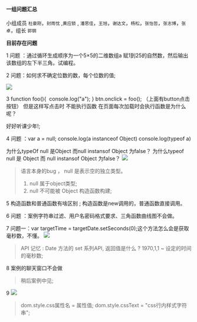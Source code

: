 #### 一组问题汇总 

小组成员 `杜豪刚`，`封雨忱` ,`黄应锁` , `潘思佳`，`王旭`，`谢达文`，`杨松`，`张怡哲`，`张志博`，`张卓`，组长 `郭钢`

**目前存在问题**

1 问题 ：通过循环生成顺序为一个5×5的二维数组a 赋1到25的自然数，然后输出该数组的左下半三角。试编程。

2 问题：如何求不确定位数的数，每个位数的值;

  ![](https://upload-images.jianshu.io/upload_images/18300474-81df65f268b3eb9f.png?imageMogr2/auto-orient/strip%7CimageView2/2/w/1240)

3 function foo(){
  ​            console.log("a");
  }
  btn.onclick = foo();
 （上面有button点击按钮）  但是这样写点击时 不能执行函数 在页面每次加载时会执行函数是为什么呢？

好好听课少年!;

4 问题 ：var a = null;
  console.log(a instanceof Object)
  console.log(typeof a)

  为什么typeOf null 是Object  而null instansof  Object 为false？
  为什么typeof null 是 Object  而 null instansof  Object 为false？
  ![](https://upload-images.jianshu.io/upload_images/18300474-e809b1b293e29163.png?imageMogr2/auto-orient/strip%7CimageView2/2/w/1240)
> 语言本身的bug ， null 是表示空的独立类型。  
> 1. null 属于object类型;
> 2. null 不可能被 Object 构造函数构建;

5 构造函数和普通函数有啥区别 ; 构造函数是new调用的，普通函数直接调用。


6 问题 ：案例字符串过滤、用户名密码格式要求、三角函数曲线图不会做。

7 问题一：var targetTime = targetDate.setSeconds(0);这个方法怎么会是获取毫秒数，不懂。
  ![](https://upload-images.jianshu.io/upload_images/18300474-34a9170ac971381b.png?imageMogr2/auto-orient/strip%7CimageView2/2/w/1240)

> API 记忆 : 
>           Date 方法的 set 系列API, 返回值是什么 ? 
>           1970,1,1 ~ 设定的时间的毫秒数;

  
8 案例的聊天窗口不会做
> 稍后案例中见;

9 ![](https://upload-images.jianshu.io/upload_images/18300474-6a4addceb599c247.png?imageMogr2/auto-orient/strip%7CimageView2/2/w/1240)

>dom.style.css属性名 = 属性值;
>dom.style.cssText = "css行内样式字符串";

